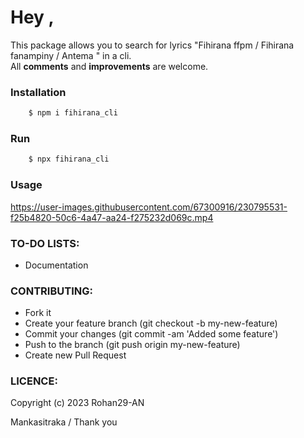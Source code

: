 # Hey ,
This package allows you to search for lyrics \"Fihirana ffpm / Fihirana fanampiny / Antema \" in a cli.  
All **comments** and **improvements** are welcome.

### Installation
```javascript
	$ npm i fihirana_cli 
```


### Run 
```javascript
	$ npx fihirana_cli 
```

### Usage

https://user-images.githubusercontent.com/67300916/230795531-f25b4820-50c6-4a47-aa24-f275232d069c.mp4



### TO-DO LISTS:
*	Documentation
	
### CONTRIBUTING:

* Fork it
* Create your feature branch (git checkout -b my-new-feature)
* Commit your changes (git commit -am 'Added some feature')
* Push to the branch (git push origin my-new-feature)
* Create new Pull Request

### LICENCE:
Copyright (c) 2023 Rohan29-AN





Mankasitraka / Thank you












